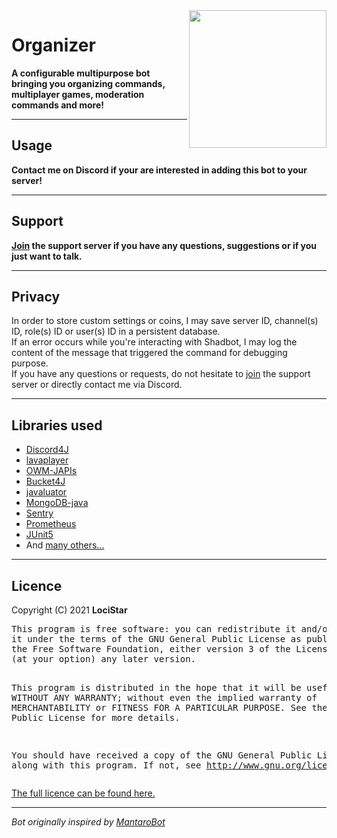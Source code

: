 <!DOCTYPE html>
<html>
<body>
    <a href="dicord-invite-link">
        <img align="right" src="https://image.flaticon.com/icons/png/512/544/544539.png" height="220" width="220">
    </a>
    <h1>Organizer</h1>
    <p><b>A configurable multipurpose bot bringing you organizing commands, multiplayer games, moderation commands and more!</b></p>
    <hr>
    <h2>Usage</h2>
    <a></a>
    <p><b>Contact me on Discord if your are interested in adding this bot to your server!</b></p>
    <hr>
    <h2>Support</h2>
    <p><b><a href="https://discord.gg/ber7Jxxd">Join</a> the support server if you have any questions, suggestions or if you just want to talk.</b></p>
    <hr>
    <h2>Privacy</h2>
    In order to store custom settings or coins, I may save server ID, channel(s) ID, role(s) ID or user(s) ID in a persistent database. 
    <br>If an error occurs while you're interacting with Shadbot, I may log the content of the message that triggered the command for debugging purpose.
    <br>If you have any questions or requests, do not hesitate to <a href="https://discord.gg/ber7Jxxd">join</a> the support server or directly contact me via Discord.
    <hr>
    <h2>Libraries used</h2>
    <ul>
        <li><a href="https://github.com/Discord4J/Discord4J">Discord4J</a>
        <li><a href="https://github.com/sedmelluq/lavaplayer">lavaplayer</a>
        <li><a href="https://bitbucket.org/aksinghnet/owm-japis">OWM-JAPIs</a>
        <li><a href="https://github.com/vladimir-bukhtoyarov/bucket4j">Bucket4J</a>
        <li><a href="http://javaluator.sourceforge.net/en/home/">javaluator</a>
        <li><a href="https://github.com/mongodb/mongo-java-driver">MongoDB-java</a>
        <li><a href="https://github.com/getsentry/sentry-java">Sentry</a></li>
        <li><a href="https://github.com/prometheus/client_java">Prometheus</a></li>
        <li><a href="https://github.com/junit-team/junit5">JUnit5</a></li>
        <li>And <a href="pom.xml">many others...</a></li>
    </ul>
    <hr>
    <h2>Licence</h2>
    <p>Copyright (C) 2021 <b>LociStar</b>
        <pre>
This program is free software: you can redistribute it and/or modify
it under the terms of the GNU General Public License as published by
the Free Software Foundation, either version 3 of the License, or
(at your option) any later version.

This program is distributed in the hope that it will be useful, but WITHOUT ANY WARRANTY; without even the implied
warranty of MERCHANTABILITY or FITNESS FOR A PARTICULAR PURPOSE. See the GNU General Public License for more details.

You should have received a copy of the GNU General Public License along with this program. If not,
see http://www.gnu.org/licenses/
</pre>
<a href="">The full licence can be found here.</a>
<hr>
<p><i>Bot originally inspired by <a href="https://github.com/Mantaro/MantaroBot">MantaroBot</i></a>
</body>
</html>
